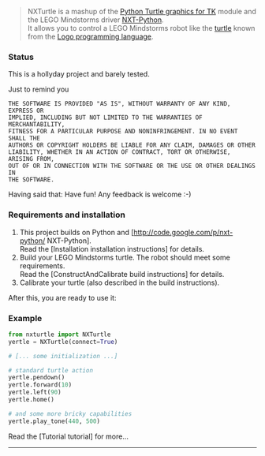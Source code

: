 
>NXTurtle is a mashup of the [Python Turtle graphics for TK](http://docs.python.org/library/turtle.html) 
module and the LEGO Mindstorms driver [NXT-Python](http://code.google.com/p/nxt-python/).<br>
>It allows you to control a LEGO Mindstorms robot like the [turtle](http://en.wikipedia.org/wiki/Turtle_(robot)) 
known from the [Logo programming language](http://en.wikipedia.org/wiki/Logo_(programming_language)).


### Status
This is a hollyday project and barely tested.

Just to remind you
```
THE SOFTWARE IS PROVIDED "AS IS", WITHOUT WARRANTY OF ANY KIND, EXPRESS OR
IMPLIED, INCLUDING BUT NOT LIMITED TO THE WARRANTIES OF MERCHANTABILITY,
FITNESS FOR A PARTICULAR PURPOSE AND NONINFRINGEMENT. IN NO EVENT SHALL THE
AUTHORS OR COPYRIGHT HOLDERS BE LIABLE FOR ANY CLAIM, DAMAGES OR OTHER
LIABILITY, WHETHER IN AN ACTION OF CONTRACT, TORT OR OTHERWISE, ARISING FROM,
OUT OF OR IN CONNECTION WITH THE SOFTWARE OR THE USE OR OTHER DEALINGS IN
THE SOFTWARE.
```

Having said that: Have fun!
Any feedback is welcome :-)


### Requirements  and installation

  1. This project builds on Python and [http://code.google.com/p/nxt-python/ NXT-Python].<br>Read the [Installation installation instructions] for details.
  2. Build your LEGO Mindstorms turtle. The robot should meet some requirements.<br>Read the [ConstructAndCalibrate build instructions] for details.
  3. Calibrate your turtle (also described in the build instructions).

After this, you are ready to use it:


### Example

```python
from nxturtle import NXTurtle
yertle = NXTurtle(connect=True)

# [... some initialization ...]

# standard turtle action
yertle.pendown()
yertle.forward(10)
yertle.left(90)
yertle.home()

# and some more bricky capabilities
yertle.play_tone(440, 500)
```

Read the [Tutorial tutorial] for more...
<hr>
<wiki:video url="http://www.youtube.com/watch?v=5xIK6iFTDzM"/>
